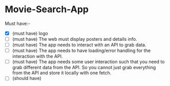# Movie-Search-App
Must have:-
- [x] (must have) logo
- [ ] (must have) The web must display posters and details info.
- [ ] (must have) The app needs to interact with an API to grab data.
- [ ] (must have) The app needs to have loading/error handling for the interaction with the API.
- [ ] (must have) The app needs some user interaction such that you need to grab different data from the API. So you cannot just grab everything from the API and store it locally with one fetch.
- [ ] (should have) 